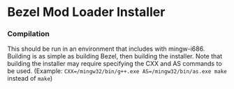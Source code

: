 # Bezel Mod Loader Installer
### Compilation
This should be run in an environment that includes with mingw-i686.
Building is as simple as building Bezel, then building the installer.
Note that building the installer may require specifying the CXX and AS commands to be used.
(Example: `CXX=/mingw32/bin/g++.exe AS=/mingw32/bin/as.exe make` instead of `make`)
